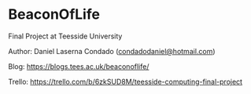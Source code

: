 # BeaconOfLife
Final Project at Teesside University

Author: Daniel Laserna Condado (condadodaniel@hotmail.com)

Blog: https://blogs.tees.ac.uk/beaconoflife/

Trello: https://trello.com/b/6zkSUD8M/teesside-computing-final-project
